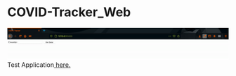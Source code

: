 # COVID-Tracker_Web
<img src="https://raw.githubusercontent.com/skarthik7/COVID_Tracker-Web/main/demo.gif" width="1000" > 
Test Application<a href="https://ska-covid-tracker-web.herokuapp.com/" target="_blank"> here.</a>
